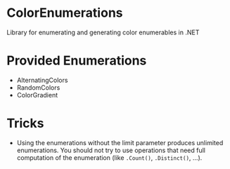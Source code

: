 # ColorEnumerations
Library for enumerating and generating color enumerables in .NET

# Provided Enumerations

* AlternatingColors
* RandomColors
* ColorGradient

# Tricks

* Using the enumerations without the limit parameter produces unlimited enumerations. You should not try to use operations that need full computation of the enumeration (like `.Count()`, `.Distinct()`, ...).
